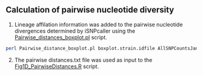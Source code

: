 ## Calculation of pairwise nucleotide diversity
1. Lineage affilation information was added to the pairwise nucleotide divergences determined by iSNPcaller using the [Pairwise_distances_boxplot.pl](/Fig1/Pairwise_distances_boxplot.pl) script.
```bash
perl Pairwise_distance_boxplot.pl boxplot.strain.idfile AllSNPCountsJan2021.txt > Pairwise_distances.txt
```
2. The pairwise distances.txt file was used as input to the [Fig1D_PairwiseDistances.R](/Fig1/Fig1D_PairwiseDistances.R) script. 
